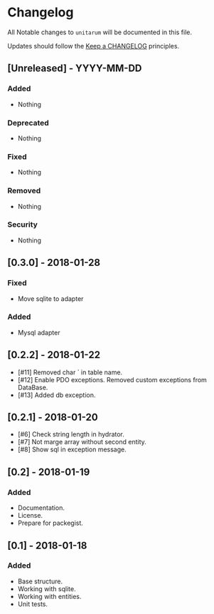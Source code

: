 # Changelog

All Notable changes to `unitarum` will be documented in this file.

Updates should follow the [Keep a CHANGELOG](http://keepachangelog.com/) principles.

## [Unreleased] - YYYY-MM-DD

### Added
- Nothing

### Deprecated
- Nothing

### Fixed
- Nothing

### Removed
- Nothing

### Security
- Nothing

## [0.3.0] - 2018-01-28
### Fixed
- Move sqlite to adapter
### Added
- Mysql adapter

## [0.2.2] - 2018-01-22
- [#11] Removed char ` in table name.
- [#12] Enable PDO exceptions. Removed custom exceptions from DataBase.
- [#13] Added db exception.

## [0.2.1] - 2018-01-20
- [#6] Check string length in hydrator.
- [#7] Not marge array without second entity.
- [#8] Show sql in exception message.

## [0.2] - 2018-01-19

### Added
- Documentation.
- License.
- Prepare for packegist.

## [0.1] - 2018-01-18

### Added
- Base structure.
- Working with sqlite.
- Working with entities.
- Unit tests.